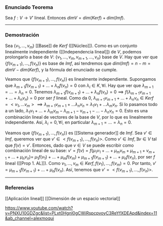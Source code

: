 ### Enunciado Teorema

Sea $f: V \rightarrow V'$ lineal. Entonces $dimV = dim(Kerf) + dim(Imf)$.

---
### Demostración

Sea $\{v_1, \dots, v_m\}$ [[Base]] de $Kerf$ ([[Núcleo]]). Como es un conjunto linealmente independiente ([[Independencia lineal]]) de $V$, podemos prolongarlo a base de $V$: $\{v_1, \dots, v_m, v_{m+1}, \dots, v_n\}$ base de $V$. Hay que ver que $\{f(v_{m+1}), \dots, f(v_n) \}$ es base de $Imf$, así tendremos que $dim(Imf) = n-m = dimV - dim(Kerf)$, y la fórmula del enunciado se cumple.

Veamos que $\{f(v_{m+1}), \dots, f(v_n) \}$ es linealmente independiente. Supongamos que $\lambda_{m+1} f(v_{m+1}) + \dots + \lambda_n f(v_n) = 0$ con $\lambda_i \in K, \forall i$. Hay que ver que $\lambda_{m+1} = \dots = \lambda_n = 0$. Tenemos $\lambda_{m+1} f(v_{m+1}) + \dots + \lambda_n f(v_n) = 0 \implies f(\lambda_{m+1}v_{m+1} + \dots + \lambda_n v_n) = 0$ por ser $f$ lineal. Como da $0$, $\lambda_{m+1} v_{m+1} + \dots + \lambda_n v_n \in Kerf = <v_1, \dots v_m> \implies \lambda_{m+1} v_{m+1} + \dots \lambda_n v_n = \lambda_1 v_1 + \dots \lambda_m v_n$. Si lo pasamos todo a un lado, $\lambda_1 v_1 + \dots + \lambda_m v_m - \lambda_{m+1} - v_{m+1} - \dots - \lambda_n v_n = 0$. Esto es una combinación lineal de vectores de la base de $V$, por lo que es linealmente independiente. Así, $\lambda_i = 0, \forall i$, en particular $\lambda_{m+1} = \dots = \lambda_n = 0$.

Veamos que $\{f(v_{m+1}), \dots, f(v_n) \}$ es [[Sistema generador]] de $Imf$. Sea $v' \in Imf$, queremos ver que $v' \in <f(v_{m+1}), \dots, f(v_n)>$. Como $v' \in Imf, \exists v \in V$ tal que $f(v) = v'$. Entonces, dado que $v \in V$ se puede escribir como combinación lineal de su base: $v' = f(v) = f(\mu_1 v_1 + \dots + \mu_m v_m + \mu_{m+1} + v_{m+1} + \dots + \mu_n v_n) =$ $\mu_1 f(v_1) + \dots + \mu_m f(v_m) + \mu_{m+1} f(v_{m+1}) + \dots + \mu_n f(v_n)$, por ser $f$ lineal ([[Prop 1. AL]]). Como $v_1, \dots, v_m \in Kerf, f(v_1), \dots, f(v_m) = 0$. Por tanto, $v' = \mu_{m+1} f(v_{m+1}) + \dots + \mu_n f(v_n)$. Así, tenemos que $v' = <f(v_{m+1}), \dots, f(v_n)>$.


---
### Referencias

[[Aplicación lineal]]
[[Dimensión de un espacio vectorial]]

https://www.youtube.com/watch?v=PNXU10GDZgc&list=PLxt0Hgnl0gCWiRspcpvoyC3ReYfXDEApd&index=11&ab_channel=alexmoqui
